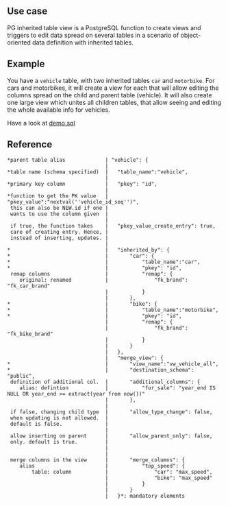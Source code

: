 
## Use case

PG inherited table view is a PostgreSQL function to create views and triggers
to edit data spread on several tables in a scenario of object-oriented data definition with inherited tables.

## Example

You have a `vehicle` table, with two inherited tables `car` and `motorbike`.
For cars and motorbikes, it will create a view for each that will allow editing the columns spread on the child and parent table (vehicle).
It will also create one large view which unites all children tables, that allow seeing and editing the whole available info for vehicles.

Have a look at [demo.sql](https://github.com/opengisch/metaproject/blob/master/postgresql/pg_inherited_table_view/demo.sql)

## Reference

```
*parent table alias				| "vehicle": {
                                |
*table name (schema specified)	| 	"table_name":"vehicle",
                                |
*primary key column				| 	"pkey": "id",
                                |
*function to get the PK value	| 	"pkey_value":"nextval(''vehicle_id_seq'')",
 this can also be NEW.id if one	|
 wants to use the column given  |
                                |
 if true, the function takes	| 	"pkey_value_create_entry": true,
 care of creating entry. Hence,	|
 instead of inserting, updates.	|
								|
*								| 	"inherited_by": {
*								| 		"car": {
*								| 			"table_name":"car",
*								| 			"pkey": "id",
 remap columns					| 			"remap": {
	original: renamed			| 				"fk_brand": "fk_car_brand"
								| 			}
								| 		},
*								| 		"bike": {
*								| 			"table_name":"motorbike",
*								| 			"pkey": "id",
								| 			"remap": {
								| 				"fk_brand": "fk_bike_brand"
								| 			}
								| 		}
								| 	},
 								| 	"merge_view": {
*								| 		"view_name":"vw_vehicle_all",
*								| 		"destination_schema": "public",
 definition of additional col.	| 		"additional_columns": {
	alias: defintion			| 			"for_sale": "year_end IS NULL OR year_end >= extract(year from now())"
								| 		},
								|
 if false, changing child type	| 		"allow_type_change": false,
 when updating is not allowed.	|
 default is false.				|
                                |
 allow inserting on parent		| 		"allow_parent_only": false,
 only. default is true.			|
								|
                                |
 merge columns in the view		| 		"merge_columns": {
	alias						| 			"top_speed": {
		table: column			| 				"car": "max_speed",
								| 				"bike": "max_speed"
								| 			}
								| 		}
								| 	}*: mandatory elements
```

